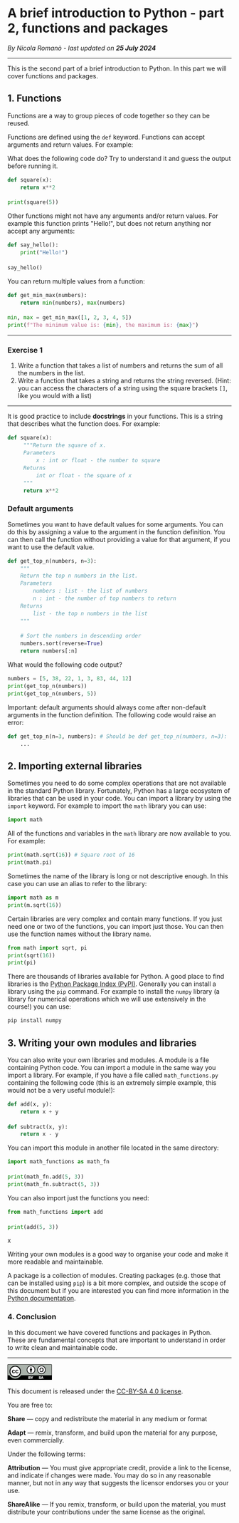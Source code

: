 # A brief introduction to Python - part 2, functions and packages

*By Nicola Romanò - last updated on **25 July 2024***

---

This is the second part of a brief introduction to Python. In this part we will cover functions and packages.

## **1. Functions**

Functions are a way to group pieces of code together so they can be reused. 

Functions are defined using the `def` keyword. Functions can accept arguments and return values. For example:

What does the following code do? Try to understand it and guess the output before running it.

```python
def square(x):
    return x**2

print(square(5))
```

Other functions might not have any arguments and/or return values. For example this function prints "Hello!", but does not return anything nor accept any arguments:

```python
def say_hello():
    print("Hello!")

say_hello()
```

You can return multiple values from a function:

```python
def get_min_max(numbers):
    return min(numbers), max(numbers)

min, max = get_min_max([1, 2, 3, 4, 5])
print(f"The minimum value is: {min}, the maximum is: {max}")
```

---

### **Exercise 1**

1. Write a function that takes a list of numbers and returns the sum of all the numbers in the list.
2. Write a function that takes a string and returns the string reversed. (Hint: you can access the characters of a string using the square brackets `[]`, like you would with a list)

---

It is good practice to include **docstrings** in your functions. This is a string that describes what the function does. For example:

```python
def square(x):
     """Return the square of x.
     Parameters
         x : int or float - the number to square
     Returns
         int or float - the square of x
     """
     return x**2
```

### **Default arguments**

Sometimes you want to have default values for some arguments. You can do this by assigning a value to the argument in the function definition. You can then call the function without providing a value for that argument, if you want to use the default value.

```python
def get_top_n(numbers, n=3):
    """
    Return the top n numbers in the list.
    Parameters
        numbers : list - the list of numbers
        n : int - the number of top numbers to return
    Returns
        list - the top n numbers in the list
    """

    # Sort the numbers in descending order
    numbers.sort(reverse=True)    
    return numbers[:n]
```

What would the following code output?

```python
numbers = [5, 38, 22, 1, 3, 83, 44, 12]
print(get_top_n(numbers))
print(get_top_n(numbers, 5))
```

Important: default arguments should always come after non-default arguments in the function definition. The following code would raise an error:

```python
def get_top_n(n=3, numbers): # Should be def get_top_n(numbers, n=3):
    ...
```

## **2. Importing external libraries**

Sometimes you need to do some complex operations that are not available in the standard Python library. Fortunately, Python has a large ecosystem of libraries that can be used in your code. You can import a library by using the `import` keyword. For example to import the `math` library you can use:

```python
import math
```

All of the functions and variables in the `math` library are now available to you. For example:

```python
print(math.sqrt(16)) # Square root of 16
print(math.pi)
```

Sometimes the name of the library is long or not descriptive enough. In this case you can use an alias to refer to the library:

```python
import math as m
print(m.sqrt(16))
```

Certain libraries are very complex and contain many functions. If you just need one or two of the functions, you can import just those. You can then use the function names without the library name.

```python
from math import sqrt, pi
print(sqrt(16)) 
print(pi)
```

There are thousands of libraries available for Python. A good place to find libraries is the [Python Package Index (PyPI)](https://pypi.org/). Generally you can install a library using the `pip` command. For example to install the `numpy` library (a library for numerical operations which we will use extensively in the course!) you can use:

```bash
pip install numpy
```

## **3. Writing your own modules and libraries**

You can also write your own libraries and modules. A module is a file containing Python code. You can import a module in the same way you import a library. For example, if you have a file called `math_functions.py` containing the following code (this is an extremely simple example, this would not be a very useful module!):

```python
def add(x, y):
    return x + y

def subtract(x, y):
    return x - y
```

You can import this module in another file located in the same directory:

```python
import math_functions as math_fn

print(math_fn.add(5, 3))
print(math_fn.subtract(5, 3))
```

You can also import just the functions you need:

```python
from math_functions import add

print(add(5, 3))
```
x

Writing your own modules is a good way to organise your code and make it more readable and maintainable.

A package is a collection of modules. Creating packages (e.g. those that can be installed using `pip`) is a bit more complex, and outside the scope of this document but if you are interested you can find more information in the [Python documentation](https://docs.python.org/3/tutorial/modules.html#packages).

### **4. Conclusion**

In this document we have covered functions and packages in Python. These are fundamental concepts that are important to understand in order to write clean and maintainable code.

---

![CC-BY-SA-4.0](cc-by-sa.png)

This document is released under the [CC-BY-SA 4.0 license](https://creativecommons.org/licenses/by-sa/4.0/).

You are free to:

**Share** — copy and redistribute the material in any medium or format

**Adapt** — remix, transform, and build upon the material
for any purpose, even commercially.

Under the following terms:

**Attribution** — You must give appropriate credit, provide a link to the license, and indicate if changes were made. You may do so in any reasonable manner, but not in any way that suggests the licensor endorses you or your use.

**ShareAlike** — If you remix, transform, or build upon the material, you must distribute your contributions under the same license as the original.